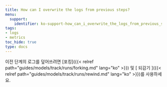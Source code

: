 ```yaml
---
title: How can I overwrite the logs from previous steps?
menu:
  support:
    identifier: ko-support-how_can_i_overwrite_the_logs_from_previous_steps
tags:
- logs
- metrics
toc_hide: true
type: docs
---
```


이전 단계의 로그를 덮어쓰려면 [포킹]({{< relref path="guides/models/track/runs/forking.md" lang="ko" >}}) 및 [ 되감기 ]({{< relref path="guides/models/track/runs/rewind.md" lang="ko" >}})를 사용하세요.

